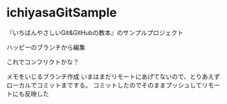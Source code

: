 # ichiyasaGitSample
『いちばんやさしいGit&GitHubの教本』のサンプルプロジェクト


ハッピーのブランチから編集

これでコンフリクトかな？

メモをいじるブランチ作成
いまはまだリモートにあげてないので、とりあえずローカルでコミットまでする。
コミットしたのでそのままプッシュしてリモートにも反映した
